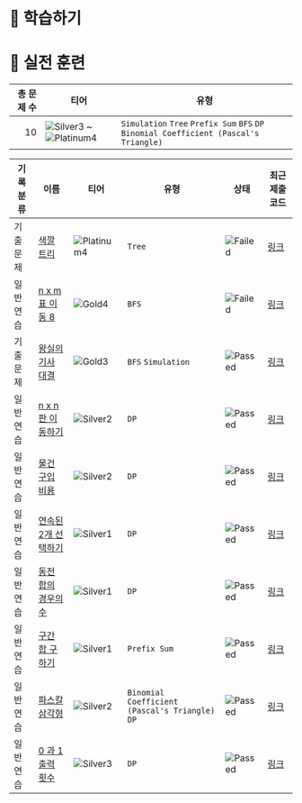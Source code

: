 # 📖 학습하기

# 🥇 실전 훈련
|총 문제 수|티어|유형|
|---:|---|---|
|10|![Silver3][s3] ~ ![Platinum4][p4]|`Simulation` `Tree` `Prefix Sum` `BFS` `DP` `Binomial Coefficient (Pascal's Triangle)`|

|기록분류|이름|티어|유형|상태|최근 제출 코드|
|---|---|---|---|---|---|
|기출문제|[색깔 트리](https://www.codetree.ai/training-field/frequent-problems/problems/color-tree)|![Platinum4][p4]|`Tree`|![Failed][failed]|[링크](https://github.com/plast7/codetree-TILs/blob/main/240904/%EC%83%89%EA%B9%94%20%ED%8A%B8%EB%A6%AC/color-tree.cpp)|
|일반 연습|[n x m 표 이동 8](https://www.codetree.ai/training-field/search/problems/move-n-x-m-table-8)|![Gold4][g4]|`BFS`|![Failed][failed]|[링크](https://github.com/plast7/codetree-TILs/blob/main/240904/n%20x%20m%20%ED%91%9C%20%EC%9D%B4%EB%8F%99%208/move-n-x-m-table-8.py)|
|기출문제|[왕실의 기사 대결](https://www.codetree.ai/training-field/frequent-problems/problems/royal-knight-duel)|![Gold3][g3]|`BFS` `Simulation`|![Passed][passed]|[링크](https://github.com/plast7/codetree-TILs/blob/main/240904/%EC%99%95%EC%8B%A4%EC%9D%98%20%EA%B8%B0%EC%82%AC%20%EB%8C%80%EA%B2%B0/royal-knight-duel.py)|
|일반 연습|[n x n 판 이동하기](https://www.codetree.ai/training-field/search/problems/move-nxn-plates)|![Silver2][s2]|`DP`|![Passed][passed]|[링크](https://github.com/plast7/codetree-TILs/blob/main/240904/n%20x%20n%20%ED%8C%90%20%EC%9D%B4%EB%8F%99%ED%95%98%EA%B8%B0/move-nxn-plates.cpp)|
|일반 연습|[물건 구입 비용](https://www.codetree.ai/training-field/search/problems/cost-of-purchase)|![Silver2][s2]|`DP`|![Passed][passed]|[링크](https://github.com/plast7/codetree-TILs/blob/main/240904/%EB%AC%BC%EA%B1%B4%20%EA%B5%AC%EC%9E%85%20%EB%B9%84%EC%9A%A9/cost-of-purchase.cpp)|
|일반 연습|[연속된 2개 선택하기](https://www.codetree.ai/training-field/search/problems/select-2-in-a-row)|![Silver1][s1]|`DP`|![Passed][passed]|[링크](https://github.com/plast7/codetree-TILs/blob/main/240904/%EC%97%B0%EC%86%8D%EB%90%9C%202%EA%B0%9C%20%EC%84%A0%ED%83%9D%ED%95%98%EA%B8%B0/select-2-in-a-row.cpp)|
|일반 연습|[동전 합의 경우의 수](https://www.codetree.ai/training-field/search/problems/number-of-coin-agreement-cases)|![Silver1][s1]|`DP`|![Passed][passed]|[링크](https://github.com/plast7/codetree-TILs/blob/main/240904/%EB%8F%99%EC%A0%84%20%ED%95%A9%EC%9D%98%20%EA%B2%BD%EC%9A%B0%EC%9D%98%20%EC%88%98/number-of-coin-agreement-cases.cpp)|
|일반 연습|[구간 합 구하기](https://www.codetree.ai/training-field/search/problems/find-the-sum-of-intervals)|![Silver1][s1]|`Prefix Sum`|![Passed][passed]|[링크](https://github.com/plast7/codetree-TILs/blob/main/240904/%EA%B5%AC%EA%B0%84%20%ED%95%A9%20%EA%B5%AC%ED%95%98%EA%B8%B0/find-the-sum-of-intervals.cpp)|
|일반 연습|[파스칼 삼각형](https://www.codetree.ai/training-field/search/problems/pascal-triangle)|![Silver2][s2]|`Binomial Coefficient (Pascal's Triangle)` `DP`|![Passed][passed]|[링크](https://github.com/plast7/codetree-TILs/blob/main/240904/%ED%8C%8C%EC%8A%A4%EC%B9%BC%20%EC%82%BC%EA%B0%81%ED%98%95/pascal-triangle.cpp)|
|일반 연습|[0 과 1 출력 횟수](https://www.codetree.ai/training-field/search/problems/0-and-1-output-count)|![Silver3][s3]|`DP`|![Passed][passed]|[링크](https://github.com/plast7/codetree-TILs/blob/main/240904/0%20%EA%B3%BC%201%20%EC%B6%9C%EB%A0%A5%20%ED%9A%9F%EC%88%98/0-and-1-output-count.cpp)|










[b5]: https://img.shields.io/badge/Bronze_5-%235D3E31.svg
[b4]: https://img.shields.io/badge/Bronze_4-%235D3E31.svg
[b3]: https://img.shields.io/badge/Bronze_3-%235D3E31.svg
[b2]: https://img.shields.io/badge/Bronze_2-%235D3E31.svg
[b1]: https://img.shields.io/badge/Bronze_1-%235D3E31.svg
[s5]: https://img.shields.io/badge/Silver_5-%23394960.svg
[s4]: https://img.shields.io/badge/Silver_4-%23394960.svg
[s3]: https://img.shields.io/badge/Silver_3-%23394960.svg
[s2]: https://img.shields.io/badge/Silver_2-%23394960.svg
[s1]: https://img.shields.io/badge/Silver_1-%23394960.svg
[g5]: https://img.shields.io/badge/Gold_5-%23FFC433.svg
[g4]: https://img.shields.io/badge/Gold_4-%23FFC433.svg
[g3]: https://img.shields.io/badge/Gold_3-%23FFC433.svg
[g2]: https://img.shields.io/badge/Gold_2-%23FFC433.svg
[g1]: https://img.shields.io/badge/Gold_1-%23FFC433.svg
[p5]: https://img.shields.io/badge/Platinum_5-%2376DDD8.svg
[p4]: https://img.shields.io/badge/Platinum_4-%2376DDD8.svg
[p3]: https://img.shields.io/badge/Platinum_3-%2376DDD8.svg
[p2]: https://img.shields.io/badge/Platinum_2-%2376DDD8.svg
[p1]: https://img.shields.io/badge/Platinum_1-%2376DDD8.svg
[passed]: https://img.shields.io/badge/Passed-%23009D27.svg
[failed]: https://img.shields.io/badge/Failed-%23D24D57.svg
[easy]: https://img.shields.io/badge/쉬움-%235cb85c.svg?for-the-badge
[medium]: https://img.shields.io/badge/보통-%23FFC433.svg?for-the-badge
[hard]: https://img.shields.io/badge/어려움-%23D24D57.svg?for-the-badge